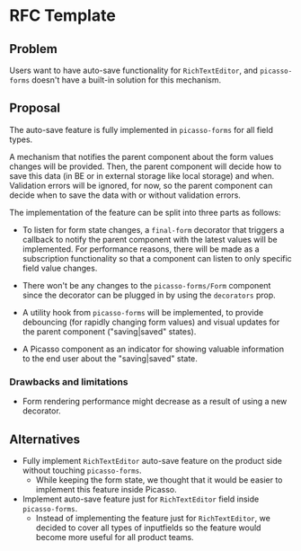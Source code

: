 # RFC Template

## Problem

Users want to have auto-save functionality for `RichTextEditor`, and `picasso-forms` doesn't have a built-in solution for this mechanism.

## Proposal

The auto-save feature is fully implemented in `picasso-forms` for all field types.

A mechanism that notifies the parent component about the form values changes will be provided. Then, the parent component will decide how to save this data (in BE or in external storage like local storage) and when. Validation errors will be ignored, for now, so the parent component can decide when to save the data with or without validation errors.

The implementation of the feature can be split into three parts as follows:

- To listen for form state changes, a `final-form` decorator that triggers a callback to notify the parent component with the latest values will be implemented.
  For performance reasons, there will be made as a subscription functionality so that a component can listen to only specific field value changes.

- There won't be any changes to the `picasso-forms/Form` component since the decorator can be plugged in by using the `decorators` prop.

- A utility hook from `picasso-forms` will be implemented, to provide debouncing (for rapidly changing form values) and visual updates for the parent component ("saving|saved" states).

- A Picasso component as an indicator for showing valuable information to the end user about the "saving|saved" state.

### Drawbacks and limitations

- Form rendering performance might decrease as a result of using a new decorator.

## Alternatives

- Fully implement `RichTextEditor` auto-save feature on the product side without touching `picasso-forms`.
  - While keeping the form state, we thought that it would be easier to implement this feature inside Picasso.
- Implement auto-save feature just for `RichTextEditor` field inside `picasso-forms`.
  - Instead of implementing the feature just for `RichTextEditor`, we decided to cover all types of inputfields so the feature would become more useful for all product teams.
